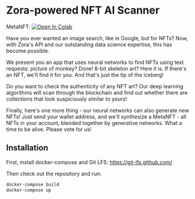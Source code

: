 # Zora-powered NFT AI Scanner
MetaNFT: <a href="https://colab.research.google.com/github/vvsotnikov/zora-hackathon/blob/master/MetaNFT.ipynb" target="_parent"><img src="https://colab.research.google.com/assets/colab-badge.svg" alt="Open In Colab"/></a>

Have you ever wanted an image search, like in Google, but for NFTs?
Now, with Zora's API and our outstanding data science expertise, this
has become possible.

We present you an app that uses neural networks to find NFTs using
text requests: picture of monkey? Done! 8-bit skeleton art? Here it
is. If there's an NFT, we'll find it for you. And that's just the tip
of the iceberg!

Do you want to check the authenticity of any NFT art? Our deep
learning algorithms will scan through the blockchain and find out
whether there are collections that look suspiciously similar to yours!

Finally, here's one more thing - our neural networks can also generate
new NFTs! Just send your wallet address, and we'll synthesize a
MetaNFT - all NFTs in your account, blended together by generative
networks. What a time to be alive. Please vote for us!

## Installation

First, install docker-compose and Git LFS: https://git-lfs.github.com/

Then check out the repository and run:

```bash
docker-compose build
docker-compose up
```